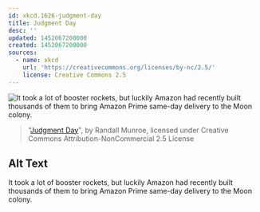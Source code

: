 ```yaml
---
id: xkcd.1626-judgment-day
title: Judgment Day
desc: ''
updated: 1452067200000
created: 1452067200000
sources:
  - name: xkcd
    url: 'https://creativecommons.org/licenses/by-nc/2.5/'
    license: Creative Commons 2.5
---
```

![It took a lot of booster rockets, but luckily Amazon had recently built thousands of them to bring Amazon Prime same-day delivery to the Moon colony.](https://imgs.xkcd.com/comics/judgment_day.png)
> "[Judgment Day](https://xkcd.com/1626/)", by Randall Munroe, licensed under Creative Commons Attribution-NonCommercial 2.5 License

## Alt Text
It took a lot of booster rockets, but luckily Amazon had recently built thousands of them to bring Amazon Prime same-day delivery to the Moon colony.
